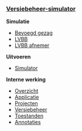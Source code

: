 ### [Versiebeheer-simulator](Home)

**Simulatie**
- [Bevoegd gezag](Simulatie-van-bevoegd-gezag-software)
- [LVBB](Simulatie-van-de-lvbb)
- [LVBB afnemer](Simulatie-van-een-afnemer-van-de-lvbb)

**Uitvoeren**
- [Simulator](Simulator-uitvoeren)

**Interne werking**
- [Overzicht](Code-overzicht)
- [Applicatie](Code-applicatie)
- [Projecten](Code-projecten)
- [Versiebeheer](Code-versiebeheer)
- [Toestanden](Code-toestanden)
- [Annotaties](Code-annotaties)

